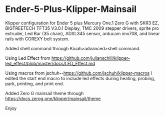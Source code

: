 # Ender-5-Plus-Klipper-Mainsail
Klipper configuration for Ender 5 plus Mercury One.1 Zero G with SKR3 EZ, BIGTREETECH TFT35 V3.0.1 Display, TMC 2009 stepper drivers, sprite pro extruder, Led Bar (35 chain), ADXL345 sensor, arducam imx708, and linear rails with COREXY belt system.

Added shell command through Kiuah>advanced>shell command. 

Using Led Effect from https://github.com/julianschill/klipper-led_effect/blob/master/docs/LED_Effect.md

Using macros from jschuh--https://github.com/jschuh/klipper-macros  I edited the start end macro to include led effects during heating, probing, park, printing, and print end.

Added Zero G mainsail theme through https://docs.zerog.one/klipper/mainsail/theme

Enjoy
